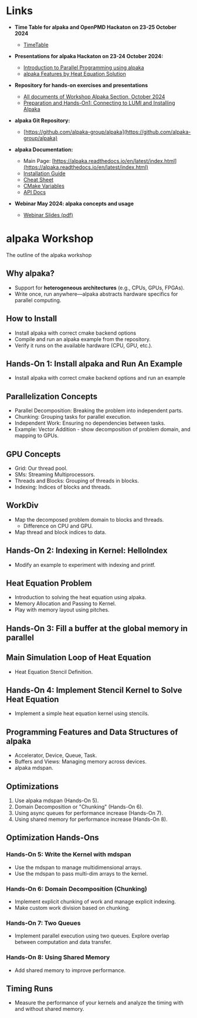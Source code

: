 # Links

- **Time Table for alpaka and OpenPMD Hackaton on 23-25 October 2024**
  - [TimeTable](https://events.hifis.net/event/1657/timetable/#all)

- **Presentations for alpaka Hackaton on 23-24 October 2024:**
  - [Introduction to Parallel Programming using alpaka](https://github.com/alpaka-group/alpaka-workshop-slides/blob/oct2024_workshop/presentations/UsingAlpakaWorkshopOctober2024.pdf)
  - [alpaka Features by Heat Equation Solution](https://github.com/alpaka-group/alpaka-workshop-slides/blob/oct2024_workshop/presentations/AlpakaFeaturesByHeatEquationOctober2024.pdf)
- **Repository for hands-on exercises and presentations**
  - [All documents of Workshop Alpaka Section, October 2024](https://github.com/alpaka-group/alpaka-workshop-slides/tree/oct2024_workshop)
  - [Preparation and Hands-On1: Connecting to LUMI and Installing Alpaka](https://github.com/alpaka-group/alpaka-workshop-slides/blob/oct2024_workshop/Day_1/alpaka_install_run_example.md)   
- **alpaka Git Repository:**
  - [https://github.com/alpaka-group/alpaka](https://github.com/alpaka-group/alpaka)

- **alpaka Documentation:**
  - Main Page: [https://alpaka.readthedocs.io/en/latest/index.html](https://alpaka.readthedocs.io/en/latest/index.html)
  - [Installation Guide](https://alpaka.readthedocs.io/en/latest/)
  - [Cheat Sheet](https://alpaka.readthedocs.io/en/latest/basic/cheatsheet.html)
  - [CMake Variables](https://alpaka.readthedocs.io/en/latest/advanced/cmake.html)
  - [API Docs](https://alpaka-group.github.io/alpaka/)
- **Webinar May 2024: alpaka concepts and usage**
  - [Webinar Slides (pdf)](https://github.com/alpaka-group/alpaka-workshop-slides/blob/d40c44081c53041ce618205167c130c973c9b41e/slides-2024/UsingAlpakaForPlasmaPepscWebinar28May2024.pdf)
  

# alpaka Workshop

The outline of the alpaka workshop

## Why alpaka?
- Support for **heterogeneous architectures** (e.g., CPUs, GPUs, FPGAs).
- Write once, run anywhere—alpaka abstracts hardware specifics for parallel computing.

## How to Install
- Install alpaka with correct cmake backend options
- Compile and run an alpaka example from the repository.
- Verify it runs on the available hardware (CPU, GPU, etc.).

## Hands-On 1: Install alpaka and Run An Example
- Install alpaka with correct cmake backend options and run an example

## Parallelization Concepts
- Parallel Decomposition: Breaking the problem into independent parts.
- Chunking: Grouping tasks for parallel execution.
- Independent Work: Ensuring no dependencies between tasks.
- Example: Vector Addition - show decomposition of problem domain, and mapping to GPUs.

## GPU Concepts
- Grid: Our thread pool.
- SMs: Streaming Multiprocessors.
- Threads and Blocks: Grouping of threads in blocks.
- Indexing: Indices of blocks and threads.

## WorkDiv
- Map the decomposed problem domain to blocks and threads.
    - Difference on CPU and GPU.
- Map thread and block indices to data.

## Hands-On 2: Indexing in Kernel: HelloIndex
- Modify an example to experiment with indexing and printf.

## Heat Equation Problem
- Introduction to solving the heat equation using alpaka.
- Memory Allocation and Passing to Kernel.
- Play with memory layout using pitches.

## Hands-On 3: Fill a buffer at the global memory in parallel

## Main Simulation Loop of Heat Equation
- Heat Equation Stencil Definition.

## Hands-On 4: Implement Stencil Kernel to Solve Heat Equation
- Implement a simple heat equation kernel using stencils.

## Programming Features and Data Structures of alpaka
- Accelerator, Device, Queue, Task.
- Buffers and Views: Managing memory across devices.
- alpaka mdspan.

## Optimizations

1. Use alpaka mdspan (Hands-On 5).
2. Domain Decomposition or "Chunking" (Hands-On 6).
3. Using async queues for performance increase (Hands-On 7).
4. Using shared memory for performance increase (Hands-On 8).

## Optimization Hands-Ons

### Hands-On 5: Write the Kernel with mdspan
- Use the mdspan to manage multidimensional arrays.
- Use the mdspan to pass multi-dim arrays to the kernel.

### Hands-On 6: Domain Decomposition (Chunking)
- Implement explicit chunking of work and manage explicit indexing.
- Make custom work division based on chunking.

### Hands-On 7: Two Queues
- Implement parallel execution using two queues. Explore overlap between computation and data transfer.

### Hands-On 8: Using Shared Memory
- Add shared memory to improve performance.

## Timing Runs
- Measure the performance of your kernels and analyze the timing with and without shared memory.
